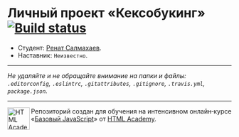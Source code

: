 # Личный проект «Кексобукинг» [![Build status][travis-image]][travis-url]

* Студент: [Ренат Салмахаев](https://up.htmlacademy.ru/javascript/11/user/496089).
* Наставник: `Неизвестно`.

---

_Не удаляйте и не обращайте внимание на папки и файлы:_<br>
_`.editorconfig`, `.eslintrc`, `.gitattributes`, `.gitignore`, `.travis.yml`, `package.json`._

---

<a href="https://htmlacademy.ru/intensive/javascript"><img align="left" width="50" height="50" title="HTML Academy" src="https://up.htmlacademy.ru/static/img/intensive/javascript/logo-for-github.svg"></a>

Репозиторий создан для обучения на интенсивном онлайн‑курсе «[Базовый JavaScript](https://htmlacademy.ru/intensive/javascript)» от [HTML Academy](https://htmlacademy.ru).

[travis-image]: https://travis-ci.org/htmlacademy-javascript/496089-keksobooking.svg?branch=master
[travis-url]: https://travis-ci.org/htmlacademy-javascript/496089-keksobooking

